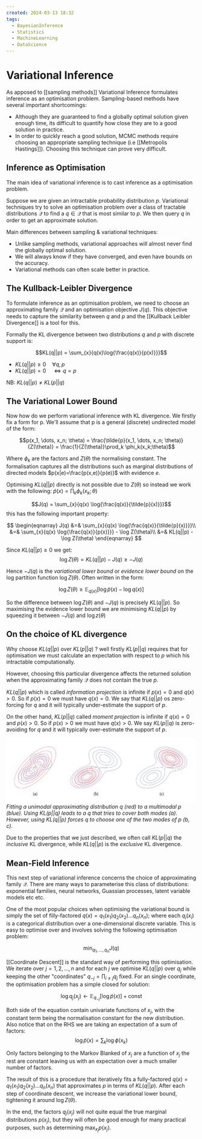 ```yaml
---
created: 2024-03-13 18:32
tags:
  - BayesianInference
  - Statistics
  - MachineLearning
  - DataScience
---
```


# Variational Inference

As apposed to [[sampling methods]] Variational Inference formulates inference as an optimisation problem. Sampling-based methods have several important shortcomings:

- Although they are guaranteed to find a globally optimal solution given enough time, its difficult to quantify how close they are to a good solution in practice.
- In order to quickly reach a good solution, MCMC methods require choosing an appropriate sampling technique (i.e [[Metropolis Hastings]]). Choosing this technique can prove very difficult.

## Inference as Optimisation

The main idea of variational inference is to cast inference as a optimisation problem. 

Suppose we are given an intractable probability distribution $p$. Variational techniques try to solve an optimisation problem over a class of tractable distributions $\mathcal{Q}$  to find a $q \in \mathcal{Q}$ that is most similar to $p$. We then query $q$ in order to get an approximate solution. 

Main differences between sampling & variational techniques:

- Unlike sampling methods, variational approaches will almost never find the globally optimal solution. 
- We will always know if they have converged, and even have bounds on the accuracy.
- Variational methods can often scale better in practice.

## The Kullback-Leibler Divergence

To formulate inference as an optimisation problem, we need to choose an approximating family $\mathcal{Q}$ and an optimisation objective $J(q)$. This objective needs to capture the similarity between $q$ and $p$ and the [[Kullback Leibler Divergence]] is a tool for this.

Formally the KL divergence between two distributions $q$ and $p$ with discrete support is:

$$KL(q||p) = \sum_{x}{q(x)\log{\frac{q(x)}{p(x)}}}$$
- $KL(q||p) \geq 0 \quad \forall q,p$
- $KL(q||p) = 0 \quad \Leftrightarrow q=p$

NB: $KL(q||p) \neq KL(p||q)$

## The Variational Lower Bound

Now how do we perform variational inference with KL divergence. We firstly fix a form for p. We'll assume that p is a general (discrete) undirected model of the form:

$$p(x_1, \dots, x_n; \theta) = \frac{\tilde{p}(x_1, \dots, x_n; \theta)}{Z(\theta)} = \frac{1}{Z(\theta)}\prod_k \phi_k(x_k;\theta)$$

Where $\phi_k$ are the factors and $Z(\theta)$ the normalising constant. The formalisation captures all the distributions such as marginal distributions of directed models $p(x|e)=\frac{p(x,e)}{p(e)}$ with evidence $e$.

Optimising $KL(q||p)$ directly is not possible due to $Z(\theta)$ so instead we work with the following:
$\tilde{p}(x) = \prod_{k}\phi_k(x_k;\theta)$

$$J(q) = \sum_{x}{q(x) \log{\frac{q(x)}{\tilde{p}(x)}}}$$
this has the following important property:

$$
\begin{eqnarray}
J(q) &=& \sum_{x}{q(x) \log{\frac{q(x)}{\tilde{p}(x)}}}\\
&=& \sum_{x}{q(x) \log{\frac{q(x)}{p(x)}}} - \log Z(\theta)\\
&=& KL(q||p) - \log Z(\theta)
\end{eqnarray}
$$

Since $KL(q||p) \geq 0$ we get:
$$\log Z(\theta) = KL(q||p) - J(q) \geq -J(q)$$

Hence $-J(q)$ is the *variational lower bound* or *evidence lower bound* on the log partition function $\log Z(\theta)$. Often written in the form:

$$\log Z(\theta) \geq \mathbb{E}_{q(x)}[\log \tilde{p}(x) - \log q(x)]$$

So the difference between $\log Z(\theta)$ and $-J(q)$ is precisely $KL(q||p)$. So maximising the evidence lower bound we are minimising $KL(q||p)$ by squeezing it between $-J(q)$ and $\log z(\theta)$

## On the choice of KL divergence

Why choose $KL(q||p)$ over $KL(p||q)$ ? well firstly $KL(p||q)$ requires that for optimisation we must calculate an expectation with respect to $p$ which his intractable computationally.

However, choosing this particular divergence affects the returned solution when the approximating family $\mathcal{Q}$ does not contain the true $p$.

$KL(q||p)$ which is called *information projection* is infinite if $p(x)=0$ and $q(x)>0$. So if $p(x)=0$ we must have $q(x)=0$. We say that $KL(q||p)$ os zero-forcing for $q$ and it will typically under-estimate the support of $p$.

On the other hand, $KL(p||q)$ called *moment projection* is infinite if $q(x)=0$ and $p(x)>0$. So if $p(x)>0$ we must have $q(x)>0$. We say $KL(p||q)$ is zero-avoiding for $q$ and it will typically over-estimate the support of $p$.

![](assets/kldiv.png)
*Fitting a unimodal approximating distribution q (red) to a multimodal p (blue). Using KL(p||q) leads to a q that tries to cover both modes (a). However, using KL(q||p) forces q to choose one of the two modes of p (b, c).*

Due to the properties that we just described, we often call $KL(p||q)$ the _inclusive_ KL divergence, while $KL(q||p)$ is the _exclusive_ KL divergence.

## Mean-Field Inference

This next step of variational inference concerns the choice of approximating family $\mathcal{Q}$. There are many ways to parameterise this class of distributions: exponential families, neural networks, Guassian processes, latent variable models etc etc.

One of the most popular choices when optimising the variational bound is simply the set of filly-factored $q(x) = q_1(x_1)q_2(x_2)\dots q_n(x_n)$; where each $q_i(x_i)$ is a categorical distribution over a one-dimensional discrete variable. This is easy to optimise over and involves solving the following optimisation problem:

$$\min_{q_1,\dots,q_n}J(q)$$

[[Coordinate Descent]] is the standard way of performing this optimisation. We iterate over $j=1,2,\dots,n$ and for each $j$ we optimise $KL(q||p)$ over $q_j$ while keeping the other "coordinates" $q_{-j}=\prod_{i\neq j}{q_j}$ fixed. For an single coordinate, the optimisation problem has a simple closed for solution:

$$\log{q_j(x_j)} \leftarrow \mathbb{E}_{q_{-j}}[\log{\tilde{p}(x)}] + \text{const}$$

Both side of the equation contain univariate functions of $x_j$, with the constant term being the normalisation constant for the new distribution. Also notice that on the RHS we are taking an expectation of a sum of factors: 
$$\log\tilde{p}(x) = \sum_{k}{\log\phi(x_k)}$$

Only factors belonging to the Markov Blanked of $x_j$ are a function of $x_j$ the rest are constant leaving us with an expectation over a much smaller number of factors.

The result of this is a procedure that iteratively fits a fully-factored $q(x)=q_1(x_1)q_2(x_2)\dots q_n(x_n)$ that approximates $p$ in terms of $KL(q||p)$. After each step of coordinate descent, we increase the variational lower bound, tightening it around $\log Z(\theta)$.

In the end, the factors $q_j(x_j)$ will not quite equal the true marginal distributions $p(x_j)$, but they will often be good enough for many practical purposes, such as determining $\max_{x_j} p(x_j)$.